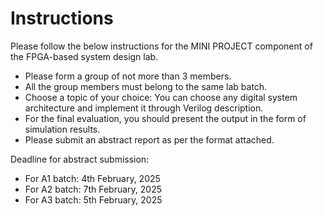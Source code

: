 # Instructions

Please follow the below instructions for the MINI PROJECT component of the FPGA-based system design lab.

- Please form a group of not more than 3 members.
- All the group members must belong to the same lab batch.
- Choose a topic of your choice: You can choose any digital system architecture and implement it through Verilog description.
- For the final evaluation, you should present the output in the form of simulation results.
- Please submit an abstract report as per the format attached.

Deadline for abstract submission:
- For A1 batch: 4th February, 2025
- For A2 batch: 7th February, 2025
- For A3 batch: 5th February, 2025
